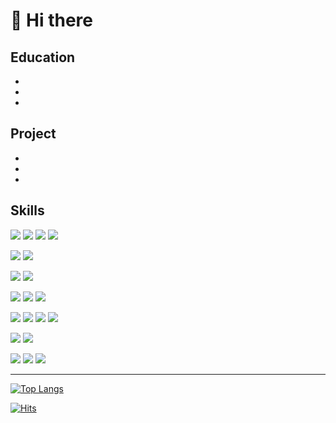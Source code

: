 # 👋 Hi there

## Education

-
-
-

## Project

-
-
-

## Skills

<img src="https://img.shields.io/badge/HTML5-E34F26?style=flat-flat&logo=html5&logoColor=white"/> <img src="https://img.shields.io/badge/CSS3-1572B6?style=flat-flat&logo=CSS3&logoColor=white"/> <img src="https://img.shields.io/badge/Sass-CC6699?style=flat-flat&logo=Sass&logoColor=white"/> <img src="https://img.shields.io/badge/Tailwind CSS-06B6D4?style=flat-flat&logo=Tailwind CSS&logoColor=white"/>

<img src="https://img.shields.io/badge/JavaScript-F7DF1E?style=flat-flat&logo=JavaScript&logoColor=black"/> <img src="https://img.shields.io/badge/TypeScript-3178C6?style=flat-flat&logo=TypeScript&logoColor=white"/>

<img src="https://img.shields.io/badge/React-61DAFB?style=flat-flat&logo=React&logoColor=black"/> <img src="https://img.shields.io/badge/Next.js-000000?style=flat-flat&logo=Next.js&logoColor=white"/>

<img src="https://img.shields.io/badge/Node.js-339933?style=flat-flat&logo=Node.js&logoColor=white"/> <img src="https://img.shields.io/badge/Express-000000?style=flat-flat&logo=Express&logoColor=white"/> <img src="https://img.shields.io/badge/NestJS-E0234E?style=flat-flat&logo=NestJS&logoColor=white"/>

<img src="https://img.shields.io/badge/MongoDB-47A248?style=flat-flat&logo=MongoDB&logoColor=white"/> <img src="https://img.shields.io/badge/Supabase-3FCF8E?style=flat&logo=Supabase&logoColor=white"/> <img src="https://img.shields.io/badge/figma-F24E1E?style=flat&logo=figma&logoColor=white"/> <img src="https://img.shields.io/badge/vite-646CFF?style=flat&logo=vite&logoColor=white"/>

<img src="https://img.shields.io/badge/Linux-FCC624?style=flat&logo=Linux&logoColor=black"/> <img src="https://img.shields.io/badge/Ubuntu-E95420?style=flat&logo=Ubuntu&logoColor=white"/>

<img src="https://img.shields.io/badge/Amazon S3-569A31?style=flat&logo=Amazon S3&logoColor=white"/> <img src="https://img.shields.io/badge/Amazon EC2-FF9900?style=flat&logo=Amazon EC2&logoColor=white"/> <img src="https://img.shields.io/badge/Amazon DynamoDB-4053D6?style=flat&logo=Amazon DynamoDB&logoColor=white"/>

---

[![Top Langs](https://github-readme-stats-dusky-chi.vercel.app/api/top-langs/?username=tidyp&title_color=42a5f5&text_color=fff&bg_color=0d1117&border_radius=0.375rem&border_color=30363d&langs_count=10&card_width=350&layout=compact&hide=powershell,Roff,Batchfile,pug,ejs)](https://github.com/anuraghazra/github-readme-stats)

[![Hits](https://hits.seeyoufarm.com/api/count/incr/badge.svg?url=https%3A%2F%2Fgithub.com%2Ftidyp1030%2Fhit-counter&count_bg=%23000000&title_bg=%23000000&icon=github.svg&icon_color=%23FFFFFF&title=hits&edge_flat=true)](https://hits.seeyoufarm.com)
